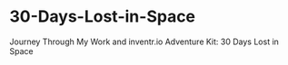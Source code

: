 # 30-Days-Lost-in-Space
Journey Through My Work and inventr.io Adventure Kit: 30 Days Lost in Space 

